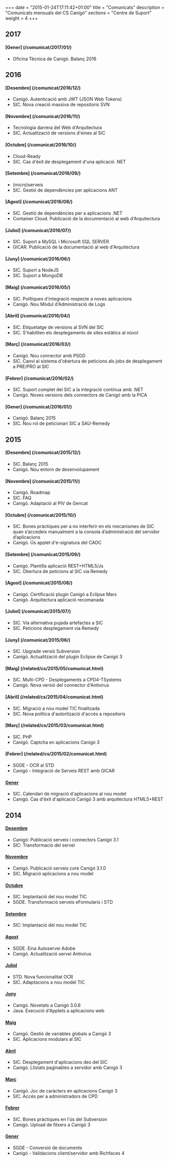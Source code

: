 +++
date        = "2015-01-24T17:11:42+01:00"
title       = "Comunicats"
description = "Comunicats mensuals del CS Canigó"
sections    = "Centre de Suport"
weight		= 4
+++

## <span class="label label-cabecera">2017</span>

#### [Gener] (/comunicat/2017/01/)
- Oficina Tècnica de Canigó. Balanç 2016

## <span class="label label-cabecera">2016</span>

#### [Desembre] (/comunicat/2016/12/)
- Canigó. Autenticació amb JWT (JSON Web Tokens)
- SIC. Nova creació massiva de repositoris SVN

#### [Novembre] (/comunicat/2016/11/)
- Tecnologia darrera del Web d'Arquitectura
- SIC. Actualització de versions d'eines al SIC

#### [Octubre] (/comunicat/2016/10/)
- Cloud-Ready
- SIC. Cas d'èxit de desplegament d'una aplicació .NET

#### [Setembre] (/comunicat/2016/09/)
- (micro)serveis
- SIC. Gestió de dependències per aplicacions ANT

#### [Agost] (/comunicat/2016/08/)
- SIC. Gestió de dependències per a aplicacions .NET
- Container Cloud. Publicació de la documentació al web d'Arquitectura

#### [Juliol] (/comunicat/2016/07/)
- SIC. Suport a MySQL i Microsoft SQL SERVER
- GICAR. Publicació de la documentació al web d'Arquitectura

#### [Juny] (/comunicat/2016/06/)
- SIC. Suport a NodeJS
- SIC. Suport a MongoDB

#### [Maig] (/comunicat/2016/05/)
- SIC. Polítiques d'integració respecte a noves aplicacions
- Canigó. Nou Mòdul d'Administració de Logs

#### [Abril] (/comunicat/2016/04/)
- SIC. Etiquetatge de versions al SVN del SIC
- SIC. S'habiliten els desplegaments de sites estàtics al núvol

#### [Març] (/comunicat/2016/03/)
- Canigó. Nou connector amb PSGD
- SIC. Canvi al sistema d'obertura de peticions als jobs de desplegament a PRE/PRO al SIC

#### [Febrer] (/comunicat/2016/02/)
- SIC. Suport complet del SIC a la integració contínua amb .NET
- Canigó. Noves versions dels connectors de Canigó amb la PICA

#### [Gener] (/comunicat/2016/01/)
- Canigó. Balanç 2015
- SIC. Nou rol de peticionari SIC a SAU-Remedy

## <span class="label label-cabecera">2015</span>

#### [Desembre] (/comunicat/2015/12/)
- SIC. Balanç 2015
- Canigó. Nou entorn de desenvolupament

#### [Novembre] (/comunicat/2015/11/)
- Canigó. Roadmap
- SIC. FAQ
- Canigó. Adaptació al PIV de Gencat

#### [Octubre] (/comunicat/2015/10/)
- SIC. Bones pràctiques per a no interferir en els mecanismes de SIC quan s’accedeix manualment a la consola d’administració del servidor d’aplicacions
- Canigó. Ús applet d'e-signatura del CAOC

#### [Setembre] (/comunicat/2015/09/)
- Canigó. Plantilla aplicació REST+HTML5/Js
- SIC. Obertura de peticions al SIC via Remedy

#### [Agost] (/comunicat/2015/08/)

- Canigó. Certificació plugin Canigó a Eclipse Mars
- Canigó. Arquitectura aplicació recomanada

#### [Juliol] (/comunicat/2015/07/)

- SIC. Via alternativa pujada artefactes a SIC
- SIC. Peticions desplegament via Remedy

#### [Juny] (/comunicat/2015/06/)

- SIC. Upgrade versió Subversion
- Canigó. Actualització del plugin Eclipse de Canigó 3

#### [Maig] (/related/cs/2015/05/comunicat.html)

- SIC. Multi-CPD - Desplegaments a CPD4-TSystems
- Canigó. Nova versió del connector d'Antivirus

#### [Abril] (/related/cs/2015/04/comunicat.html)

- SIC. Migració a nou model TIC finalitzada
- SIC. Nova política d'autorització d'accés a repositoris

#### [Març] (/related/cs/2015/03/comunicat.html)

- SIC. PHP
- Canigó. Captcha en aplicacions Canigó 3

#### [Febrer] (/related/cs/2015/02/comunicat.html)

- SGDE - OCR al STD
- Canigó - Integració de Serveis REST amb GICAR

#### [Gener](/related/cs/2015/01/comunicat.html)

- SIC. Calendari de migració d'aplicacions al nou model
- Canigó. Cas d'èxit d'aplicació Canigó 3 amb arquitectura HTML5+REST

## <span class="label label-cabecera">2014</span>

#### [Desembre](/related/cs/2014/12/comunicat.html)

- Canigó: Publicació serveis i connectors Canigó 3.1
- SIC: Transformació del servei

#### [Novembre](/related/cs/2014/11/comunicat.html)

- Canigó. Publicació serveis core Canigó 3.1.0
- SIC. Migració aplicacions a nou model

#### [Octubre](/related/cs/2014/10/comunicat.html)

- SIC. Implantació del nou model TIC
- SGDE. Transformació serveis eFormularis i STD

#### [Setembre](/related/cs/2014/09/comunicat.html)

- SIC: Implantació del nou model TIC

#### [Agost](/related/cs/2014/08/comunicat.html)

- SGDE. Eina Autoservei Adobe
- Canigó. Actualització servei Antivirus

#### [Juliol](/related/cs/2014/07/comunicat.html)

- STD. Nova funcionalitat OCR
- SIC. Adaptacions a nou model TIC

#### [Juny](/related/cs/2014/06/comunicat.html)

- Canigó. Novetats a Canigó 3.0.6
- Java. Execució d'Applets a aplicacions web

#### [Maig](/related/cs/2014/05/comunicat.html)

- Canigó. Gestió de variables globals a Canigó 3
- SIC. Aplicacions modulars al SIC

#### [Abril](/related/cs/2014/04/comunicat.html)

- SIC. Desplegament d'aplicacions des del SIC
- Canigó. Llistats paginables a servidor amb Canigó 3

#### [Març](/related/cs/2014/03/comunicat.html)

- Canigó. Joc de caràcters en aplicacions Canigó 3
- SIC. Accés per a administradors de CPD

#### [Febrer](/related/cs/2014/02/comunicat.html)

- SIC. Bones pràctiques en l'ús del Subversion
- Canigó. Upload de fitxers a Canigó 3

#### [Gener](/related/cs/2014/01/comunicat.html)

- SGDE - Conversió de documents
- Canigó - Validacions client/servidor amb Richfaces 4
